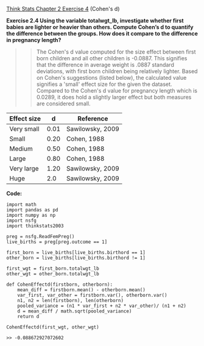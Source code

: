 [Think Stats Chapter 2 Exercise 4](http://greenteapress.com/thinkstats2/html/thinkstats2003.html#toc24) (Cohen's d)

**Exercise 2.4 Using the variable totalwgt_lb, investigate whether first babies are lighter or heavier than others. Compute Cohen’s d to quantify the difference between the groups. How does it compare to the difference in pregnancy length?**

>> The Cohen's d value computed for the size effect between first born children and all other children is -0.0887. This signifies that the difference in average weight is .0887 standard deviations, with first born children being relatively lighter. Based on Cohen's suggestions (listed below), the calculated value signifies a 'small' effect size for the given the dataset. Compared to the Cohen's d value for pregnancy length which is 0.0289, it does hold a slightly larger effect but both measures are considered small.

Effect size	| d	|Reference
------------|---|-----------
Very small|	0.01| Sawilowsky, 2009
Small |	0.20| Cohen, 1988
Medium | 0.50 |	Cohen, 1988
Large| 0.80 | Cohen, 1988
Very large | 1.20 |	Sawilowsky, 2009
Huge | 2.0 | Sawilowsky, 2009



**Code:**
```
import math
import pandas as pd
import numpy as np
import nsfg
import thinkstats2003

preg = nsfg.ReadFemPreg()
live_births = preg[preg.outcome == 1]

first_born = live_births[live_births.birthord == 1]
other_born = live_births[live_births.birthord != 1]

first_wgt = first_born.totalwgt_lb
other_wgt = other_born.totalwgt_lb

def CohenEffectd(firstborn, otherborn):
    mean_diff = firstborn.mean() - otherborn.mean()
    var_first, var_other = firstborn.var(), otherborn.var()
    n1, n2 = len(firstborn), len(otherborn)
    pooled_variance = (n1 * var_first + n2 * var_other)/ (n1 + n2)
    d = mean_diff / math.sqrt(pooled_variance)
    return d

CohenEffectd(first_wgt, other_wgt)

>> -0.088672927072602



```

